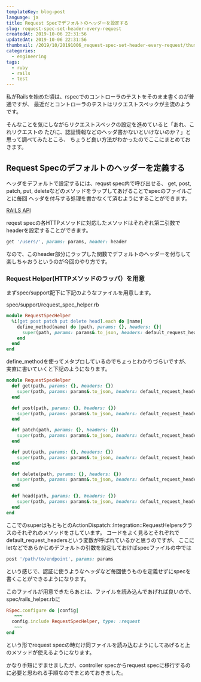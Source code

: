 ```yaml
---
templateKey: blog-post
language: ja
title: Request Specでデフォルトのヘッダーを設定する
slug: request-spec-set-header-every-request
createdAt: 2019-10-06 22:31:56
updatedAt: 2019-10-06 22:31:56
thumbnail: /2019/10/20191006_request-spec-set-header-every-request/thumbnail.png
categories:
  - engineering
tags:
  - ruby
  - rails
  - test
---
```


私がRailsを始めた頃は、rspecでのコントローラのテストをそのまま書くのが普通ですが、
最近だとコントローラのテストはリクエストスペックが主流のようです。

そんなことを気にしながらリクエストスペックの設定を進めていると「あれ、これリクエストの
たびに、認証情報などのヘッダ書かないといけないのか？」と思って調べてみたところ、
ちょうど良い方法がわかったのでここにまとめておきます。

## Request Specのデフォルトのヘッダーを定義する

ヘッダをデフォルトで設定するには、requst spec内で呼び出せる、
get, post, patch, put, deleteなどのメソッドをラップしてあげることでspecのファイルごとに毎回
ヘッダを付与する処理を書かなくて済むようにすることができます。

[RAILS API](https://api.rubyonrails.org/classes/ActionDispatch/Integration/RequestHelpers.html#method-i-head)

reqest specの各HTTPメソッドに対応したメソッドはそれぞれ第二引数でheaderを設定することができます。

```ruby
get '/users/', params: params, header: header
```

なので、このheader部分にラップした関数でデフォルトのヘッダーを付与して楽しちゃおうというのが今回のやり方です。

### Request Helper(HTTPメソッドのラッパ）を用意

まずspec/support配下に下記のようなファイルを用意します。

spec/support/request\_spec\_helper.rb

```ruby
module RequestSpecHelper
  %i[get post patch put delete head].each do |name|
    define_method(name) do |path, params: {}, headers: {}|
      super(path, params: params&.to_json, headers: default_request_headers&.merge(headers))
    end
  end
end
```

define\_methodを使ってメタプロしているのでちょっとわかりづらいですが、
実直に書いていくと下記のようになります。

<div class="adsense"></div>

```ruby
module RequestSpecHelper
  def get(path, params: {}, headers: {})
    super(path, params: params&.to_json, headers: default_request_headers&.merge(headers))
  end

  def post(path, params: {}, headers: {})
    super(path, params: params&.to_json, headers: default_request_headers&.merge(headers))
  end

  def patch(path, params: {}, headers: {})
    super(path, params: params&.to_json, headers: default_request_headers&.merge(headers))
  end

  def put(path, params: {}, headers: {})
    super(path, params: params&.to_json, headers: default_request_headers&.merge(headers))
  end

  def delete(path, params: {}, headers: {})
    super(path, params: params&.to_json, headers: default_request_headers&.merge(headers))
  end

  def head(path, params: {}, headers: {})
    super(path, params: params&.to_json, headers: default_request_headers&.merge(headers))
  end
end
```

ここでのsuperはもともとのActionDispatch::Integration::RequestHelpersクラスのそれぞれのメソッドをさしています。
コードをよく見るとそれぞれでdefault\_request\_headersという変数が呼ばれているかと思うのですが、
ここにletなどであらかじめデフォルトの引数を設定しておけばspecファイルの中では

```ruby
post '/path/to/endpoint', params: params
```

という感じで、認証に使うようなヘッダなど毎回使うものを定義せずにspecを書くことができるようになります。

このファイルが用意できたらあとは、ファイルを読み込んであげれば良いので、
spec/rails\_helper.rbに
```ruby
RSpec.configure do |config|
   ~~~
  config.include RequestSpecHelper, type: :request
   ~~~
end
```

という形でrequest specの時だけ同ファイルを読み込むようにしてあげると上のメソッドが使えるようになります。

かなり手短にすませましたが、controller specからrequest specに移行するのに必要と思われる手順なのでまとめておきました。
